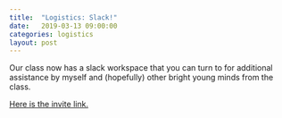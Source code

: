 ```yaml
---
title:  "Logistics: Slack!"
date:   2019-03-13 09:00:00
categories: logistics
layout: post
---
```


Our class now has a slack workspace that you can turn to for additional
assistance by myself and (hopefully) other bright young minds from the class. 

[Here is the invite link.](https://wpics4401.slack.com/join/signup)


